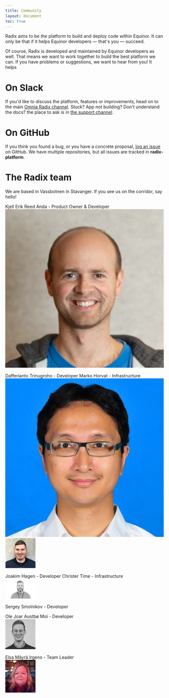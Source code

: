 ```yaml
---
title: Community
layout: document
toc: true
---
```


Radix aims to be _the_ platform to build and deploy code within Equinor. It can only be that if it helps Equinor developers — that's you — succeed.

Of course, Radix is developed and maintained by Equinor developers as well. That means we want to work together to build the best platform we can. If you have problems or suggestions, we want to hear from you! It helps

# On Slack

If you'd like to discuss the platform, features or improvements, head on to the main [Omnia Radix channel](https://equinor.slack.com/messages/C8U7XGGAJ). Stuck? App not building? Don't understand the docs? the place to ask is in [the support channel](https://equinor.slack.com/messages/CBKM6N2JY).

# On GitHub

If you think you found a bug, or you have a concrete proposal, [log an issue](https://github.com/equinor/radix-platform/issues) on GitHub. We have multiple repositories, but all issues are tracked in **radix-platform**.

# The Radix team

We are based in Vassbotnen in Stavanger. If you see us on the corridor, say hello!
  

Kjell Erik Reed Anda    - Product Owner & Developer  
![Kjell Erik](images/kjellerik.jfif)  
  
Dafferianto Trinugroho - Developer       Marko Horvat - Infrastructure  
![Dafferianto](images/daff.jfif)        ![Marko](images/marko.jfif)  
  
Joakim Hagen - Developer                 Christer Time - Infrastructure  
                                         ![Christer](images/christer.jfif)  
  
Sergey Smolnikov - Developer  
   
  
Ole Joar Austbø Moi - Developer  
![Ole](images/ole.jfif)  
  
Elsa Mâyrä Irgens     - Team Leader  
![Elsa](images/elsa.jpg)  

